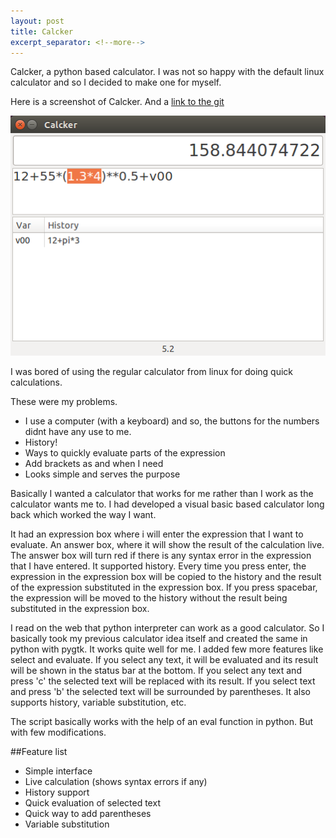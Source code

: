 ```yaml
---
layout: post
title: Calcker
excerpt_separator: <!--more-->
---
```

Calcker, a python based calculator. I was not so happy with the default linux calculator and so I decided to make one for myself.
<!--more-->
Here is a screenshot of Calcker. And a [link to the git](https://github.com/idling-mind/calcker)

![Calcker](/assets/images/calcker.png)

I was bored of using the regular calculator from linux for doing quick calculations. 

These were my problems.

- I use a computer (with a keyboard) and so, the buttons for the numbers didnt have any use to me.
- History!
- Ways to quickly evaluate parts of the expression
- Add brackets as and when I need
- Looks simple and serves the purpose

Basically I wanted a calculator that works for me rather than I work as the calculator wants me to. I had developed a visual basic based calculator long back which worked the way I want. 

It had an expression box where i will enter the expression that I want to evaluate. An answer box, where it will show the result of the calculation live. The answer box will turn red if there is any syntax error in the expression that I have entered. It supported history. Every time you press enter, the expression in the expression box will be copied to the history and the result of the expression substituted in the expression box. If you press spacebar, the expression will be moved to the history without the result being substituted in the expression box.

I read on the web that python interpreter can work as a good calculator. So I basically took my previous calculator idea itself and created the same in python with pygtk. It works quite well for me. I added few more features like select and evaluate. If you select any text, it will be evaluated and its result will be shown in the status bar at the bottom. If you select any text and press 'c' the selected text will be replaced with its result. If you select text and press 'b' the selected text will be surrounded by parentheses. It also supports history, variable substitution, etc.

The script basically works with the help of an eval function in python. But with few modifications.

##Feature list
- Simple interface
- Live calculation (shows syntax errors if any)
- History support
- Quick evaluation of selected text
- Quick way to add parentheses
- Variable substitution

